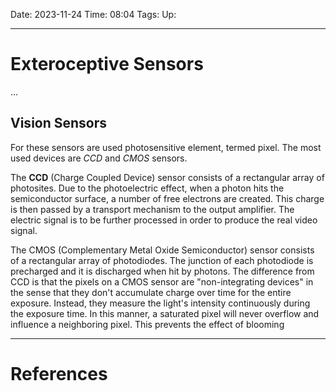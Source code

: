 Date: 2023-11-24
Time: 08:04
Tags:
Up: 

---
# Exteroceptive Sensors

...

## Vision Sensors

For these sensors are used photosensitive element, termed pixel. The most used devices are *CCD* and *CMOS* sensors.

The **CCD** (Charge Coupled Device) sensor consists of a rectangular array of photosites. Due to the photoelectric effect, when a photon hits the semiconductor surface, a number of free electrons are created. This charge is then passed by a transport mechanism to the output amplifier. The electric signal is to be further processed in order to produce the real video signal.

The CMOS (Complementary Metal Oxide Semiconductor) sensor consists of a rectangular array of photodiodes. The junction of each photodiode is precharged and it is discharged when hit by photons. The difference from CCD is that the pixels on a CMOS sensor are "non-integrating devices" in the sense that they don't accumulate charge over time for the entire exposure. Instead, they measure the light's intensity continuously during the exposure time. In this manner, a saturated pixel will never overflow and influence a neighboring pixel. This prevents the effect of blooming



---
# References
